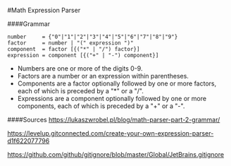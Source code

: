 #Math Expression Parser

####Grammar 

```
number     = {"0"|"1"|"2"|"3"|"4"|"5"|"6"|"7"|"8"|"9"}
factor     = number | "(" expression ")"
component  = factor [{("*" | "/") factor}]
expression = component [{("+" | "-") component}]
```

- Numbers are one or more of the digits 0-9.
- Factors are a number or an expression within parentheses.
- Components are a factor optionally followed by one or more factors, each of which is preceded by a "*" or a "/".
- Expressions are a component optionally followed by one or more components, each of which is preceded by a "+" or a "-".


####Sources
https://lukaszwrobel.pl/blog/math-parser-part-2-grammar/

https://levelup.gitconnected.com/create-your-own-expression-parser-d1f622077796

https://github.com/github/gitignore/blob/master/Global/JetBrains.gitignore
